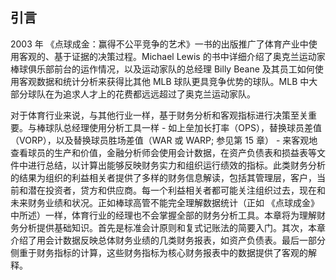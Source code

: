 ## 引言

2003 年 《点球成金：赢得不公平竞争的艺术》一书的出版推广了体育产业中使用客观的、基于证据的决策过程。Michael Lewis 的书中详细介绍了奥克兰运动家棒球俱乐部前台的运作情况，以及运动家队的总经理 Billy Beane 及其员工如何使用客观数据和统计分析来获得比其他 MLB 球队更具竞争优势的球队。MLB 中大部分球队在为追求人才上的花费都远远超过了奥克兰运动家队。

对于体育行业来说，与其他行业一样，基于财务分析和客观指标进行决策至关重要。与棒球队总经理使用分析工具一样 - 如上垒加长打率（OPS），替换球员差值（VORP），以及替换球员胜场差值（WAR 或 WARP; 参见第 15 章） - 来客观地查看球员的生产和价值，金融分析师会使用会计数据，在资产负债表和损益表等文件中进行总结，以计算出能够反映财务实力和组织运行绩效的指标。此类财务分析的结果为组织的利益相关者提供了多样的财务信息解读，包括其管理层，客户，当前和潜在投资者，贷方和供应商。每一个利益相关者都可能关注组织过去，现在和未来财务业绩和状况。正如棒球高管不能完全理解数据统计（正如 《点球成金》 中所述）一样，体育行业的经理也不会掌握全部的财务分析工具。本章将为理解财务分析提供基础知识。首先是标准会计原则和复式记账法的简要入门。其次，本章介绍了用会计数据反映总体财务业绩的几类财务报表，如资产负债表。最后一部分侧重于财务指标的计算，这些财务指标为核心财务报表中的数据提供了客观的解释。
